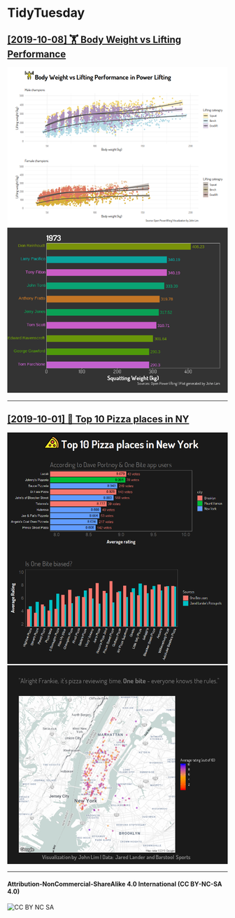 # TidyTuesday

## [[2019-10-08] 🏋️ Body Weight vs Lifting Performance](./R/2019_41/)
[![Body Weight vs Lifting Performance](./plots/2019_41/2019_41_Powerlifting.png)](https://github.com/penandlim/TidyTuesday/tree/master/plots/2019_41/)
[![Top Pizza places in NY Map](./plots/2019_41/2019_41_Powerlifting.gif)](https://github.com/penandlim/TidyTuesday/tree/master/plots/2019_41/)


***
## [[2019-10-01] 🍕 Top 10 Pizza places in NY](./R/2019_40/)
[![Top 10 Pizza places in NY Chart](./plots/2019_40/2019_40_AllThePizza_Charts.png)](https://github.com/penandlim/TidyTuesday/tree/master/plots/2019_40/)
[![Top Pizza places in NY Map](./plots/2019_40/2019_40_AllThePizza_Map.png)](https://github.com/penandlim/TidyTuesday/tree/master/plots/2019_40/)


***

#### Attribution-NonCommercial-ShareAlike 4.0 International (CC BY-NC-SA 4.0)
![CC BY NC SA](https://user-images.githubusercontent.com/4276174/66068560-a906c800-e502-11e9-9fad-11d668fff197.png)
